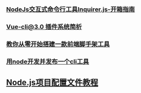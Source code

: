 ### [NodeJs交互式命令行工具Inquirer.js-开箱指南](https://www.jianshu.com/p/db8294cfa2f7)
### [Vue-cli@3.0 插件系统简析](https://juejin.im/post/5b8f586c5188255c9d55eedf)
### [教你从零开始搭建一款前端脚手架工具](https://juejin.im/post/5c237d1a5188256b9e0f21e1)
### [用node开发并发布一个cli工具](https://juejin.im/post/5c2c6eb4e51d452626299036)
## [Node.js项目配置文件教程](https://www.2cto.com/kf/201710/690294.html)
